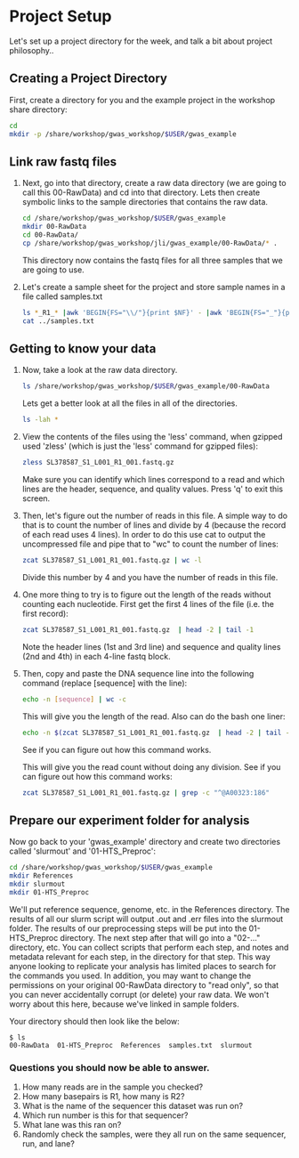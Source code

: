 
# Project Setup

Let's set up a project directory for the week, and talk a bit about project philosophy..

##  Creating a Project Directory

First, create a directory for you and the example project in the workshop share directory:

```bash
cd
mkdir -p /share/workshop/gwas_workshop/$USER/gwas_example
```

## Link raw fastq files

1. Next, go into that directory, create a raw data directory (we are going to call this 00-RawData) and cd into that directory. Lets then create symbolic links to the sample directories that contains the raw data.

    ```bash
    cd /share/workshop/gwas_workshop/$USER/gwas_example
    mkdir 00-RawData
    cd 00-RawData/
    cp /share/workshop/gwas_workshop/jli/gwas_example/00-RawData/* .
    ```

    This directory now contains the fastq files for all three samples that we are going to use.

1. Let's create a sample sheet for the project and store sample names in a file called samples.txt

    ```bash
    ls *_R1_* |awk 'BEGIN{FS="\\/"}{print $NF}' - |awk 'BEGIN{FS="_"}{print $1}' - > ../samples.txt
    cat ../samples.txt
    ```

## Getting to know your data

1. Now, take a look at the raw data directory.

    ```bash
    ls /share/workshop/gwas_workshop/$USER/gwas_example/00-RawData
    ```

    Lets get a better look at all the files in all of the directories.

    ```bash
    ls -lah *
    ```

1. View the contents of the files using the 'less' command, when gzipped used 'zless' (which is just the 'less' command for gzipped files):

    ```bash
    zless SL378587_S1_L001_R1_001.fastq.gz
    ```

    Make sure you can identify which lines correspond to a read and which lines are the header, sequence, and quality values. Press 'q' to exit this screen.

1. Then, let's figure out the number of reads in this file. A simple way to do that is to count the number of lines and divide by 4 (because the record of each read uses 4 lines). In order to do this use cat to output the uncompressed file and pipe that to "wc" to count the number of lines:

    ```bash
    zcat SL378587_S1_L001_R1_001.fastq.gz | wc -l
    ```

    Divide this number by 4 and you have the number of reads in this file.

1. One more thing to try is to figure out the length of the reads without counting each nucleotide. First get the first 4 lines of the file (i.e. the first record):

    ```bash
    zcat SL378587_S1_L001_R1_001.fastq.gz  | head -2 | tail -1
    ```

    Note the header lines (1st and 3rd line) and sequence and quality lines (2nd and 4th) in each 4-line fastq block.

1. Then, copy and paste the DNA sequence line into the following command (replace [sequence] with the line):

    ```bash
    echo -n [sequence] | wc -c
    ```

    This will give you the length of the read. Also can do the bash one liner:

    ```bash
    echo -n $(zcat SL378587_S1_L001_R1_001.fastq.gz  | head -2 | tail -1) | wc -c
    ```

    See if you can figure out how this command works.

    This will give you the read count without doing any division. See if you can figure out how this command works:

    ```bash
    zcat SL378587_S1_L001_R1_001.fastq.gz | grep -c "^@A00323:186"
    ```

## Prepare our experiment folder for analysis

Now go back to your 'gwas_example' directory and create two directories called 'slurmout' and '01-HTS_Preproc':

```bash
cd /share/workshop/gwas_workshop/$USER/gwas_example
mkdir References
mkdir slurmout
mkdir 01-HTS_Preproc
```

We'll put reference sequence, genome, etc. in the References directory. The results of all our slurm script will output .out and .err files into the slurmout folder. The results of our preprocessing steps will be put into the 01-HTS_Preproc directory. The next step after that will go into a "02-..." directory, etc. You can collect scripts that perform each step, and notes and metadata relevant for each step, in the directory for that step. This way anyone looking to replicate your analysis has limited places to search for the commands you used. In addition, you may want to change the permissions on your original 00-RawData directory to "read only", so that you can never accidentally corrupt (or delete) your raw data. We won't worry about this here, because we've linked in sample folders.

Your directory should then look like the below:
```
$ ls
00-RawData  01-HTS_Preproc  References  samples.txt  slurmout
```

### Questions you should now be able to answer.

1. How many reads are in the sample you checked?
2. How many basepairs is R1, how many is R2?
3. What is the name of the sequencer this dataset was run on?
4. Which run number is this for that sequencer?
5. What lane was this ran on?
6. Randomly check the samples, were they all run on the same sequencer, run, and lane?
